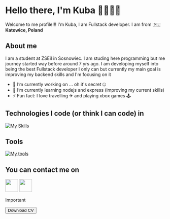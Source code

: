 # Hello there, I'm Kuba 👋👨🏼‍💻
Welcome to me profile!!!
I'm Kuba, I am Fullstack developer. I am from 🇵🇱 <b>Katowice, Poland</b>

## **About me**
I am a student at ZSEiI in Sosnowiec. I am studing here programming but me journey started way before around 7 yrs ago. I am developing myself into being the best Fullstack developer I only can but currently my main goal is improving my backend skills and I'm focusing on it

- 🔭 I’m currently working on ... oh it's secret 🤐
- 🌱 I’m currently learning nodejs and express (improving my current skills)
- ⚡ Fun fact: I love travelling ✈ and playing xbox games 🕹️

## **Technologies I code (or think I can code) in**

[![My Skills](https://skillicons.dev/icons?i=html,css,js,sass,ts,nodejs,express,mysql)](https://skillicons.dev)

## **Tools**
[![My tools](https://skillicons.dev/icons?i=github,vscode,figma,xd)](https://skillicons.dev)
## **You can contact me on**

<a href="https://www.instagram.com/_kuba_pol_/" target="blank"><img src="https://raw.githubusercontent.com/rahuldkjain/github-profile-readme-generator/master/src/images/icons/Social/instagram.svg" height="40"/></a>
<a href="https://www.facebook.com/profile.php?id=100021376008073" target="blank"><img src="https://raw.githubusercontent.com/rahuldkjain/github-profile-readme-generator/master/src/images/icons/Social/facebook.svg" height="40"/></a>

> [!Important] 
> <a href="./cv.pdf" download><button>Download CV</button></a> 
